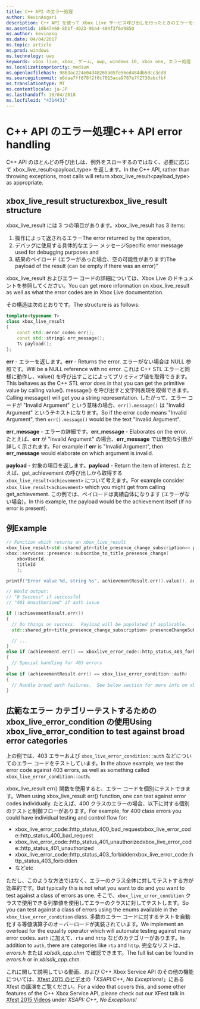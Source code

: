 ```yaml
---
title: C++ API のエラー処理
author: KevinAsgari
description: C++ API を使って Xbox Live サービス呼び出しを行ったときのエラーを処理する方法について説明します。
ms.assetid: 10b47e68-8b1f-4023-96a4-404f3f6a9850
ms.author: kevinasg
ms.date: 04/04/2017
ms.topic: article
ms.prod: windows
ms.technology: uwp
keywords: xbox live, xbox, ゲーム, uwp, windows 10, xbox one, エラー処理
ms.localizationpriority: medium
ms.openlocfilehash: 9863ac224e04d48265a05fe56ed484db5dcc3cd8
ms.sourcegitcommit: e6daa7ff878f2f0c7015aca9787e7f2730abcfbf
ms.translationtype: MT
ms.contentlocale: ja-JP
ms.lasthandoff: 10/04/2018
ms.locfileid: "4314431"
---
```

# <a name="c-api-error-handling"></a><span data-ttu-id="fda1c-104">C++ API のエラー処理</span><span class="sxs-lookup"><span data-stu-id="fda1c-104">C++ API error handling</span></span>

<span data-ttu-id="fda1c-105">C++ API のほとんどの呼び出しは、例外をスローするのではなく、必要に応じて xbox_live_result<payload_type> を返します。</span><span class="sxs-lookup"><span data-stu-id="fda1c-105">In the C++ API, rather than throwing exceptions, most calls will return xbox_live_result<payload_type> as appropriate.</span></span>

## <a name="xboxliveresult-structure"></a><span data-ttu-id="fda1c-106">xbox_live_result structure</span><span class="sxs-lookup"><span data-stu-id="fda1c-106">xbox_live_result structure</span></span>
<span data-ttu-id="fda1c-107">xbox_live_result には 3 つの項目があります。</span><span class="sxs-lookup"><span data-stu-id="fda1c-107">xbox_live_result has 3 items:</span></span>
1. <span data-ttu-id="fda1c-108">操作によって返されるエラー</span><span class="sxs-lookup"><span data-stu-id="fda1c-108">The error returned by the operation,</span></span>
2. <span data-ttu-id="fda1c-109">デバッグに使用する具体的なエラー メッセージ</span><span class="sxs-lookup"><span data-stu-id="fda1c-109">Specific error message used for debugging purposes and</span></span>
3. <span data-ttu-id="fda1c-110">結果のペイロード (エラーがあった場合、空の可能性があります)</span><span class="sxs-lookup"><span data-stu-id="fda1c-110">The payload of the result (can be empty if there was an error)"</span></span>

<span data-ttu-id="fda1c-111">xbox_live_result およびエラー コードの詳細については、Xbox Live のドキュメントを参照してください。</span><span class="sxs-lookup"><span data-stu-id="fda1c-111">You can get more information on xbox_live_result as well as what the error codes are in Xbox Live documentation.</span></span>

<span data-ttu-id="fda1c-112">その構造は次のとおりです。</span><span class="sxs-lookup"><span data-stu-id="fda1c-112">The structure is as follows:</span></span>

```cpp
template<typename T>
class xbox_live_result
{
    const std::error_code& err();
    const std::string& err_message();
    T& payload();
};
```

<span data-ttu-id="fda1c-113">**err** - エラーを返します。</span><span class="sxs-lookup"><span data-stu-id="fda1c-113">**err** - Returns the error.</span></span>  <span data-ttu-id="fda1c-114">エラーがない場合は NULL 参照です。</span><span class="sxs-lookup"><span data-stu-id="fda1c-114">Will be a NULL reference with no error.</span></span>  <span data-ttu-id="fda1c-115">これは C++ STL エラーと同様に動作し、value() を呼び出すことによってプリミティブ値を取得できます。</span><span class="sxs-lookup"><span data-stu-id="fda1c-115">This behaves as the C++ STL error does in that you can get the primitive value by calling value().</span></span>  <span data-ttu-id="fda1c-116">message() を呼び出すと文字列表現を取得できます。</span><span class="sxs-lookup"><span data-stu-id="fda1c-116">Calling message() will get you a string representation.</span></span>  <span data-ttu-id="fda1c-117">したがって、エラー コードが "Invalid Argument" という意味の場合、```err().message()``` は "Invalid Argument" というテキストになります。</span><span class="sxs-lookup"><span data-stu-id="fda1c-117">So if the error code means "Invalid Argument", then ```err().message()``` would be the text "Invalid Argument".</span></span>

<span data-ttu-id="fda1c-118">**err_message** - エラーの詳細です。</span><span class="sxs-lookup"><span data-stu-id="fda1c-118">**err_message** - Elaborates on the error.</span></span>  <span data-ttu-id="fda1c-119">たとえば、**err** が "Invalid Argument" の場合、**err_message** では無効な引数が詳しく示されます。</span><span class="sxs-lookup"><span data-stu-id="fda1c-119">For example if **err** is "Invalid Argument", then **err_message** would elaborate on which argument is invalid.</span></span>

<span data-ttu-id="fda1c-120">**payload** - 対象の項目を返します。</span><span class="sxs-lookup"><span data-stu-id="fda1c-120">**payload** - Return the item of interest.</span></span>  <span data-ttu-id="fda1c-121">たとえば、get_achievement の呼び出しから取得する ```xbox_live_result<achievement>``` について考えます。</span><span class="sxs-lookup"><span data-stu-id="fda1c-121">For example consider ```xbox_live_result<achievement>``` which you might get from calling get_achievement.</span></span>  <span data-ttu-id="fda1c-122">この例では、ペイロードは実績自体になります (エラーがない場合)。</span><span class="sxs-lookup"><span data-stu-id="fda1c-122">In this example, the payload would be the achievement itself (if no error is present).</span></span>

## <a name="example"></a><span data-ttu-id="fda1c-123">例</span><span class="sxs-lookup"><span data-stu-id="fda1c-123">Example</span></span>

```cpp
// Function which returns an xbox_live_result
xbox_live_result<std::shared_ptr<title_presence_change_subscription>> presenceChangeSubscriptionResult =
xbox::services::presence::subscribe_to_title_presence_change(
    xboxUserId,
    titleId
    );

printf("Error value %d, string %s", achievementResult.err().value(), achievementResult.err().message());

// Would output:
// "0 Success" if successful
// "401 Unauthorized" if auth issue

if (!achievementResult.err())
{
  // Do things on success.  Payload will be populated if applicable.
  std::shared_ptr<title_presence_change_subscription> presenceChangeSubscription = presenceChangeSubscriptionResult->payload();

  // ...
}
else if (achievement.err() == xboxlive_error_code::http_status_403_forbidden)
{
  // Special handling for 403 errors
}
else if (achievementResult.err() == xbox_live_error_condition::auth)
{
  // Handle broad auth failures.  See below section for more info on xbox_live_error_condition
}

```

## <a name="using-xboxliveerrorcondition-to-test-against-broad-error-categories"></a><span data-ttu-id="fda1c-124">広範なエラー カテゴリーテストするための xbox_live_error_condition の使用</span><span class="sxs-lookup"><span data-stu-id="fda1c-124">Using xbox_live_error_condition to test against broad error categories</span></span>
<span data-ttu-id="fda1c-125">上の例では、403 エラーおよび ```xbox_live_error_condition::auth``` などについてのエラー コードをテストしています。</span><span class="sxs-lookup"><span data-stu-id="fda1c-125">In the above example, we test the error code against 403 errors, as well as something called ```xbox_live_error_condition::auth```.</span></span>

 <span data-ttu-id="fda1c-126">xbox_live_result err() 関数を使用すると、エラー コードを個別にテストできます。</span><span class="sxs-lookup"><span data-stu-id="fda1c-126">When using xbox_live_result err() function, one can test against error codes individually.</span></span>  <span data-ttu-id="fda1c-127">たとえば、400 クラスのエラーの場合、以下に対する個別のテストと制御フローがあります。</span><span class="sxs-lookup"><span data-stu-id="fda1c-127">For example, for 400 class errors you could have individual testing and control flow for:</span></span>

* <span data-ttu-id="fda1c-128">xbox_live_error_code::http_status_400_bad_request</span><span class="sxs-lookup"><span data-stu-id="fda1c-128">xbox_live_error_code::http_status_400_bad_request</span></span>
* <span data-ttu-id="fda1c-129">xbox_live_error_code::http_status_401_unauthorized</span><span class="sxs-lookup"><span data-stu-id="fda1c-129">xbox_live_error_code::http_status_401_unauthorized</span></span>
* <span data-ttu-id="fda1c-130">xbox_live_error_code::http_status_403_forbidden</span><span class="sxs-lookup"><span data-stu-id="fda1c-130">xbox_live_error_code::http_status_403_forbidden</span></span>
* <span data-ttu-id="fda1c-131">など</span><span class="sxs-lookup"><span data-stu-id="fda1c-131">etc</span></span>

<span data-ttu-id="fda1c-132">ただし、このような方法ではなく、エラーのクラス全体に対してテストする方が効率的です。</span><span class="sxs-lookup"><span data-stu-id="fda1c-132">But typically this is not what you want to do and you want to test against a class of errors as one.</span></span>  <span data-ttu-id="fda1c-133">そこで、```xbox_live_error_condition``` クラスで使用できる列挙値を使用してエラーのクラスに対してテストします。</span><span class="sxs-lookup"><span data-stu-id="fda1c-133">So you can test against a class of errors using the enums available in the ```xbox_live_error_condition``` class.</span></span>  <span data-ttu-id="fda1c-134">多数のエラー コードに対するテストを自動化する等値演算子のオーバーロードが実装されています。</span><span class="sxs-lookup"><span data-stu-id="fda1c-134">We implement an overload for the equality operator which will automate testing against many error codes.</span></span>  <span data-ttu-id="fda1c-135">```auth``` に加えて、```rta``` and ```http``` などのカテゴリーがあります。</span><span class="sxs-lookup"><span data-stu-id="fda1c-135">In addition to ```auth```, there are categories like ```rta``` and ```http```.</span></span>  <span data-ttu-id="fda1c-136">完全なリストは、*errors.h* または *xblsdk_cpp.chm* で確認できます。</span><span class="sxs-lookup"><span data-stu-id="fda1c-136">The full list can be found in *errors.h* or in *xblsdk_cpp.chm*.</span></span>

<span data-ttu-id="fda1c-137">これに関して説明している動画、および C++ Xbox Service API のその他の機能については、[Xfest 2015 のビデオ](https://developer.xboxlive.com/en-us/platform/documentlibrary/events/Pages/Xfest2015.aspx)の「*XSAPI:C++, No Exceptions!*」にある Xfest の講演をご覧ください。</span><span class="sxs-lookup"><span data-stu-id="fda1c-137">For a video that covers this, and some other features of the C++ Xbox Service API, please check out our XFest talk in [Xfest 2015 Videos](https://developer.xboxlive.com/en-us/platform/documentlibrary/events/Pages/Xfest2015.aspx) under *XSAPI: C++, No Exceptions!*</span></span>
